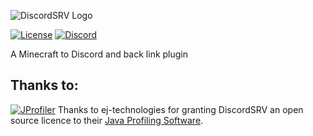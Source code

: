 ![DiscordSRV Logo](http://i.imgur.com/VTJtlli.png)


[![License](https://img.shields.io/github/license/Scarsz/DiscordSRV.svg)](https://github.com/Scarsz/DiscordSRV/blob/master/LICENSE)
[![Discord](https://discordapp.com/api/guilds/135634590575493120/widget.png)](https://scarsz.me/discord)

A Minecraft to Discord and back link plugin

## Thanks to:
[![JProfiler](https://www.ej-technologies.com/images/product_banners/jprofiler_small.png)](http://www.ej-technologies.com/products/jprofiler/overview.html) Thanks to ej-technologies for granting DiscordSRV an open source licence to their [Java Profiling Software](http://www.ej-technologies.com/products/jprofiler/overview.html "Java Profiler").
